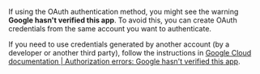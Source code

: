 If using the OAuth authentication method, you might see the warning **Google hasn't verified this app**. To avoid this, you can create OAuth credentials from the same account you want to authenticate. 

If you need to use credentials generated by another account (by a developer or another third party), follow the instructions in [Google Cloud documentation | Authorization errors: Google hasn't verified this app](https://developers.google.com/nest/device-access/reference/errors/authorization#google_hasnt_verified_this_app).
